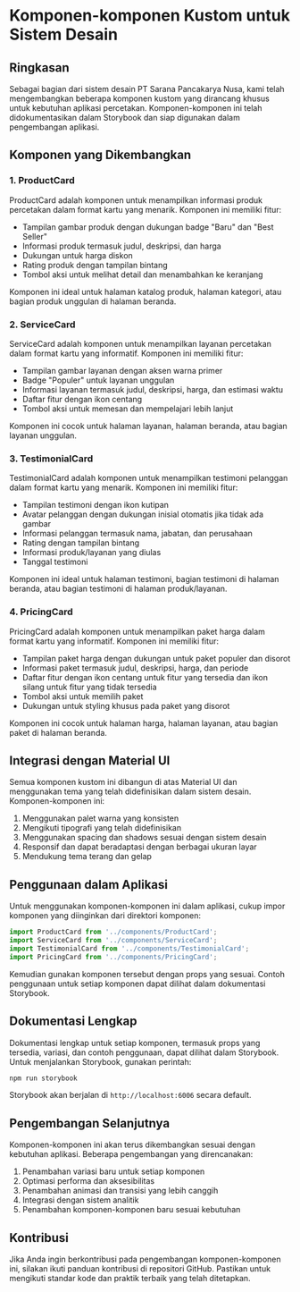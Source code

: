 # Komponen-komponen Kustom untuk Sistem Desain

## Ringkasan

Sebagai bagian dari sistem desain PT Sarana Pancakarya Nusa, kami telah mengembangkan beberapa komponen kustom yang dirancang khusus untuk kebutuhan aplikasi percetakan. Komponen-komponen ini telah didokumentasikan dalam Storybook dan siap digunakan dalam pengembangan aplikasi.

## Komponen yang Dikembangkan

### 1. ProductCard

ProductCard adalah komponen untuk menampilkan informasi produk percetakan dalam format kartu yang menarik. Komponen ini memiliki fitur:

- Tampilan gambar produk dengan dukungan badge "Baru" dan "Best Seller"
- Informasi produk termasuk judul, deskripsi, dan harga
- Dukungan untuk harga diskon
- Rating produk dengan tampilan bintang
- Tombol aksi untuk melihat detail dan menambahkan ke keranjang

Komponen ini ideal untuk halaman katalog produk, halaman kategori, atau bagian produk unggulan di halaman beranda.

### 2. ServiceCard

ServiceCard adalah komponen untuk menampilkan layanan percetakan dalam format kartu yang informatif. Komponen ini memiliki fitur:

- Tampilan gambar layanan dengan aksen warna primer
- Badge "Populer" untuk layanan unggulan
- Informasi layanan termasuk judul, deskripsi, harga, dan estimasi waktu
- Daftar fitur dengan ikon centang
- Tombol aksi untuk memesan dan mempelajari lebih lanjut

Komponen ini cocok untuk halaman layanan, halaman beranda, atau bagian layanan unggulan.

### 3. TestimonialCard

TestimonialCard adalah komponen untuk menampilkan testimoni pelanggan dalam format kartu yang menarik. Komponen ini memiliki fitur:

- Tampilan testimoni dengan ikon kutipan
- Avatar pelanggan dengan dukungan inisial otomatis jika tidak ada gambar
- Informasi pelanggan termasuk nama, jabatan, dan perusahaan
- Rating dengan tampilan bintang
- Informasi produk/layanan yang diulas
- Tanggal testimoni

Komponen ini ideal untuk halaman testimoni, bagian testimoni di halaman beranda, atau bagian testimoni di halaman produk/layanan.

### 4. PricingCard

PricingCard adalah komponen untuk menampilkan paket harga dalam format kartu yang informatif. Komponen ini memiliki fitur:

- Tampilan paket harga dengan dukungan untuk paket populer dan disorot
- Informasi paket termasuk judul, deskripsi, harga, dan periode
- Daftar fitur dengan ikon centang untuk fitur yang tersedia dan ikon silang untuk fitur yang tidak tersedia
- Tombol aksi untuk memilih paket
- Dukungan untuk styling khusus pada paket yang disorot

Komponen ini cocok untuk halaman harga, halaman layanan, atau bagian paket di halaman beranda.

## Integrasi dengan Material UI

Semua komponen kustom ini dibangun di atas Material UI dan menggunakan tema yang telah didefinisikan dalam sistem desain. Komponen-komponen ini:

1. Menggunakan palet warna yang konsisten
2. Mengikuti tipografi yang telah didefinisikan
3. Menggunakan spacing dan shadows sesuai dengan sistem desain
4. Responsif dan dapat beradaptasi dengan berbagai ukuran layar
5. Mendukung tema terang dan gelap

## Penggunaan dalam Aplikasi

Untuk menggunakan komponen-komponen ini dalam aplikasi, cukup impor komponen yang diinginkan dari direktori komponen:

```jsx
import ProductCard from '../components/ProductCard';
import ServiceCard from '../components/ServiceCard';
import TestimonialCard from '../components/TestimonialCard';
import PricingCard from '../components/PricingCard';
```

Kemudian gunakan komponen tersebut dengan props yang sesuai. Contoh penggunaan untuk setiap komponen dapat dilihat dalam dokumentasi Storybook.

## Dokumentasi Lengkap

Dokumentasi lengkap untuk setiap komponen, termasuk props yang tersedia, variasi, dan contoh penggunaan, dapat dilihat dalam Storybook. Untuk menjalankan Storybook, gunakan perintah:

```bash
npm run storybook
```

Storybook akan berjalan di `http://localhost:6006` secara default.

## Pengembangan Selanjutnya

Komponen-komponen ini akan terus dikembangkan sesuai dengan kebutuhan aplikasi. Beberapa pengembangan yang direncanakan:

1. Penambahan variasi baru untuk setiap komponen
2. Optimasi performa dan aksesibilitas
3. Penambahan animasi dan transisi yang lebih canggih
4. Integrasi dengan sistem analitik
5. Penambahan komponen-komponen baru sesuai kebutuhan

## Kontribusi

Jika Anda ingin berkontribusi pada pengembangan komponen-komponen ini, silakan ikuti panduan kontribusi di repositori GitHub. Pastikan untuk mengikuti standar kode dan praktik terbaik yang telah ditetapkan. 